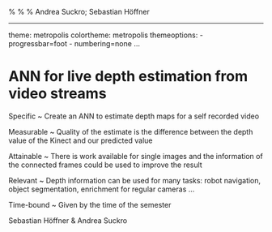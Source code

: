 %
%
% Andrea Suckro; Sebastian Höffner

---
theme: metropolis
colortheme: metropolis
themeoptions:
    - progressbar=foot
    - numbering=none
...


# ANN for live depth estimation from video streams

Specific
  ~ Create an ANN to estimate depth maps for a self recorded video

Measurable
  ~ Quality of the estimate is the difference between the depth value of the
  Kinect and our predicted value

Attainable
  ~ There is work available for single images and the information of the
  connected frames could be used to improve the result

Relevant
  ~ Depth information can be used for many tasks: robot navigation, object segmentation,
  enrichment for regular cameras ...

Time-bound
  ~ Given by the time of the semester

 Sebastian Höffner & Andrea Suckro
